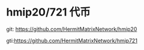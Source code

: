 # hmip20/721 代币

git: https://github.com/HermitMatrixNetwork/hmip20

gti:https://github.com/HermitMatrixNetwork/hmip721

